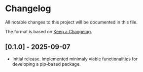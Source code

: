# Changelog

All notable changes to this project will be documented in this file.

The format is based on [Keep a Changelog](https://keepachangelog.com/en/1.0.0/).


## [0.1.0] - 2025-09-07

- Initial release. Implemented minimaly viable functionalities for developing a pip-based package.
